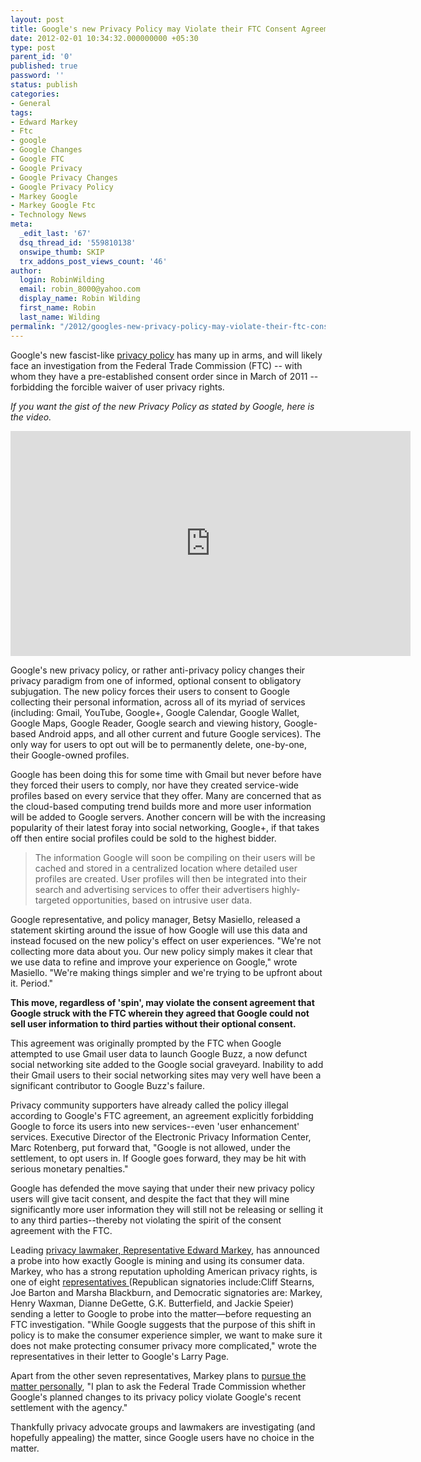 ```yaml
---
layout: post
title: Google's new Privacy Policy may Violate their FTC Consent Agreement
date: 2012-02-01 10:34:32.000000000 +05:30
type: post
parent_id: '0'
published: true
password: ''
status: publish
categories:
- General
tags:
- Edward Markey
- Ftc
- google
- Google Changes
- Google FTC
- Google Privacy
- Google Privacy Changes
- Google Privacy Policy
- Markey Google
- Markey Google Ftc
- Technology News
meta:
  _edit_last: '67'
  dsq_thread_id: '559810138'
  onswipe_thumb: SKIP
  trx_addons_post_views_count: '46'
author:
  login: RobinWilding
  email: robin_8000@yahoo.com
  display_name: Robin Wilding
  first_name: Robin
  last_name: Wilding
permalink: "/2012/googles-new-privacy-policy-may-violate-their-ftc-consent-agreement/"
---
```

<p>Google's new fascist-like <a href="http://www.google.com/policies/privacy/preview/" title="Google's New Privacy Policy, effective March 01, 2012">privacy policy</a> has many up in arms, and will likely face an investigation from the Federal Trade Commission (FTC) -- with whom they have a pre-established consent order since in March of 2011 -- forbidding the forcible waiver of user privacy rights.</p>
<p><em>If you want the gist of the new Privacy Policy as stated by Google, here is the video.</em></p>
<p><iframe width="640" height="360" src="http://www.youtube.com/embed/KGghlPmebCY" frameborder="0" allowfullscreen></iframe></p>
<p>Google's new privacy policy, or rather anti-privacy policy changes their privacy paradigm from one of informed, optional consent to obligatory subjugation. The new policy forces their users to consent to Google collecting their personal information, across all of its myriad of services (including: Gmail, YouTube, Google+, Google Calendar, Google Wallet, Google Maps, Google Reader, Google search and viewing history, Google-based Android apps, and all other current and future Google services). The only way for users to opt out will be to permanently delete, one-by-one, their Google-owned profiles.</p>
<p><!--more--></p>
<p>Google has been doing this for some time with Gmail but never before have they forced  their users to comply, nor have they created service-wide profiles based on every service that they offer. Many are concerned that as the cloud-based computing trend builds more and more user information will be added to Google servers. Another concern will be with the increasing popularity of their latest foray into social networking, Google+, if that takes off then entire social profiles could be sold to the highest bidder.</p>
<blockquote><p>The information Google will soon be compiling on their users will be cached and stored in a centralized location where detailed user profiles are created. User profiles will then be integrated into their search and advertising services to offer their advertisers highly-targeted opportunities, based on intrusive user data.</p></blockquote>
<p>Google representative, and policy manager,  Betsy Masiello, released a statement skirting around the issue of how Google will use this data and instead focused on the new policy's effect on user experiences. "We're not collecting more data about you. Our new policy simply makes it clear that we use data to refine and improve your experience on Google," wrote Masiello. "We're making things simpler and we're trying to be upfront about it. Period."</p>
<p><strong>This move, regardless of 'spin', may violate the consent agreement that Google struck with the FTC wherein they agreed that Google could not sell user information to third parties without their optional consent.</strong> </p>
<p>This agreement was originally prompted by the FTC when Google attempted to use Gmail user data to launch Google Buzz, a now defunct social networking site added to the Google social graveyard. Inability to add their Gmail users to their social networking sites may very well have been a significant contributor to Google Buzz's failure. </p>
<p>Privacy community supporters have already called the policy illegal according to Google's FTC agreement, an agreement explicitly forbidding Google to force its users into new services--even 'user enhancement' services. Executive Director of the Electronic Privacy Information Center, Marc Rotenberg, put forward that, "Google is not allowed, under the settlement, to opt users in. If Google goes forward, they may be hit with serious monetary penalties."</p>
<p>Google has defended the move saying that under their new privacy policy users will give  tacit consent, and despite the fact that they will mine significantly more user information they will still not be releasing or selling it to any third parties--thereby not violating the spirit of the consent agreement with the FTC.</p>
<p>Leading <a href="http://www.edmarkey.org/">privacy lawmaker, Representative Edward Markey</a>, has announced a probe into how exactly Google is mining and using its consumer data. Markey, who has a strong reputation upholding American privacy rights, is one of eight <a href="http://markey.house.gov/press-release/markey-statement-google-privacy-policy-changes">representatives </a>(Republican signatories include:Cliff Stearns, Joe Barton and Marsha Blackburn, and Democratic signatories are: Markey, Henry Waxman, Dianne DeGette, G.K. Butterfield, and Jackie Speier) sending a letter to Google to probe into the matter&mdash;before requesting an FTC investigation. "While Google suggests that the purpose of this shift in policy is to make the consumer experience simpler, we want to make sure it does not make protecting consumer privacy more complicated," wrote the representatives in their letter to Google's Larry Page.</p>
<p>Apart from the other seven representatives, Markey plans to <a href="http://www.edmarkey.org/index.php?option=com_content&amp;task=view&amp;id=547&amp;Itemid=43">pursue the matter personally</a>, "I plan to ask the Federal Trade Commission whether Google's planned changes to its privacy policy violate Google's recent settlement with the agency."</p>
<p>Thankfully privacy advocate groups and lawmakers are investigating (and hopefully appealing) the matter, since Google users have no choice in the matter.</p>
